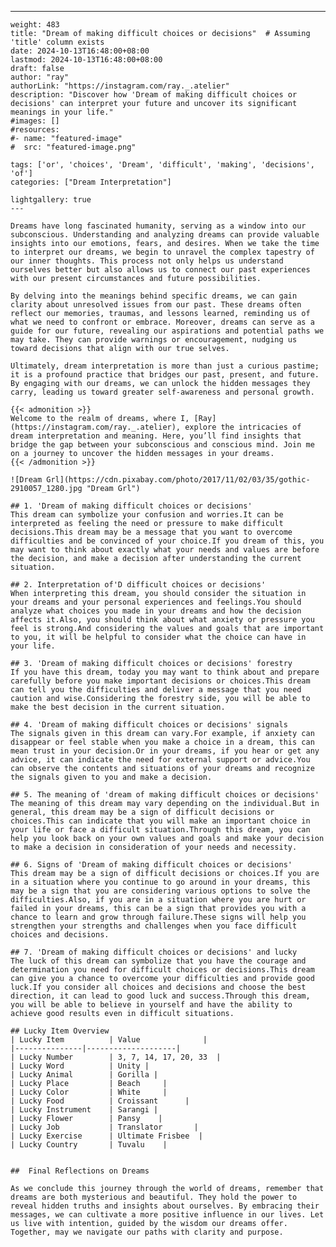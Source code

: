 ---
    weight: 483
    title: "Dream of making difficult choices or decisions"  # Assuming 'title' column exists
    date: 2024-10-13T16:48:00+08:00
    lastmod: 2024-10-13T16:48:00+08:00
    draft: false
    author: "ray"
    authorLink: "https://instagram.com/ray._.atelier"
    description: "Discover how 'Dream of making difficult choices or decisions' can interpret your future and uncover its significant meanings in your life."
    #images: []
    #resources:
    #- name: "featured-image"
    #  src: "featured-image.png"
    
    tags: ['or', 'choices', 'Dream', 'difficult', 'making', 'decisions', 'of']
    categories: ["Dream Interpretation"]
    
    lightgallery: true
    ---
    
    Dreams have long fascinated humanity, serving as a window into our subconscious. Understanding and analyzing dreams can provide valuable insights into our emotions, fears, and desires. When we take the time to interpret our dreams, we begin to unravel the complex tapestry of our inner thoughts. This process not only helps us understand ourselves better but also allows us to connect our past experiences with our present circumstances and future possibilities.
    
    By delving into the meanings behind specific dreams, we can gain clarity about unresolved issues from our past. These dreams often reflect our memories, traumas, and lessons learned, reminding us of what we need to confront or embrace. Moreover, dreams can serve as a guide for our future, revealing our aspirations and potential paths we may take. They can provide warnings or encouragement, nudging us toward decisions that align with our true selves.
    
    Ultimately, dream interpretation is more than just a curious pastime; it is a profound practice that bridges our past, present, and future. By engaging with our dreams, we can unlock the hidden messages they carry, leading us toward greater self-awareness and personal growth.
    
    {{< admonition >}}
    Welcome to the realm of dreams, where I, [Ray](https://instagram.com/ray._.atelier), explore the intricacies of dream interpretation and meaning. Here, you’ll find insights that bridge the gap between your subconscious and conscious mind. Join me on a journey to uncover the hidden messages in your dreams.
    {{< /admonition >}}
    
    ![Dream Grl](https://cdn.pixabay.com/photo/2017/11/02/03/35/gothic-2910057_1280.jpg "Dream Grl")
    
    ## 1. 'Dream of making difficult choices or decisions'
    This dream can symbolize your confusion and worries.It can be interpreted as feeling the need or pressure to make difficult decisions.This dream may be a message that you want to overcome difficulties and be convinced of your choice.If you dream of this, you may want to think about exactly what your needs and values are before the decision, and make a decision after understanding the current situation.
    
    ## 2. Interpretation of'D difficult choices or decisions'
    When interpreting this dream, you should consider the situation in your dreams and your personal experiences and feelings.You should analyze what choices you made in your dreams and how the decision affects it.Also, you should think about what anxiety or pressure you feel is strong.And considering the values and goals that are important to you, it will be helpful to consider what the choice can have in your life.
    
    ## 3. 'Dream of making difficult choices or decisions' forestry
    If you have this dream, today you may want to think about and prepare carefully before you make important decisions or choices.This dream can tell you the difficulties and deliver a message that you need caution and wise.Considering the forestry side, you will be able to make the best decision in the current situation.
    
    ## 4. 'Dream of making difficult choices or decisions' signals
    The signals given in this dream can vary.For example, if anxiety can disappear or feel stable when you make a choice in a dream, this can mean trust in your decision.Or in your dreams, if you hear or get any advice, it can indicate the need for external support or advice.You can observe the contents and situations of your dreams and recognize the signals given to you and make a decision.
    
    ## 5. The meaning of 'dream of making difficult choices or decisions'
    The meaning of this dream may vary depending on the individual.But in general, this dream may be a sign of difficult decisions or choices.This can indicate that you will make an important choice in your life or face a difficult situation.Through this dream, you can help you look back on your own values and goals and make your decision to make a decision in consideration of your needs and necessity.
    
    ## 6. Signs of 'Dream of making difficult choices or decisions'
    This dream may be a sign of difficult decisions or choices.If you are in a situation where you continue to go around in your dreams, this may be a sign that you are considering various options to solve the difficulties.Also, if you are in a situation where you are hurt or failed in your dreams, this can be a sign that provides you with a chance to learn and grow through failure.These signs will help you strengthen your strengths and challenges when you face difficult choices and decisions.
    
    ## 7. 'Dream of making difficult choices or decisions' and lucky
    The luck of this dream can symbolize that you have the courage and determination you need for difficult choices or decisions.This dream can give you a chance to overcome your difficulties and provide good luck.If you consider all choices and decisions and choose the best direction, it can lead to good luck and success.Through this dream, you will be able to believe in yourself and have the ability to achieve good results even in difficult situations.
    
    ## Lucky Item Overview
    | Lucky Item          | Value              |
    |---------------|--------------------|
    | Lucky Number        | 3, 7, 14, 17, 20, 33  |
    | Lucky Word          | Unity |
    | Lucky Animal        | Gorilla |
    | Lucky Place         | Beach     |
    | Lucky Color         | White     |
    | Lucky Food          | Croissant      |
    | Lucky Instrument    | Sarangi |
    | Lucky Flower        | Pansy    |
    | Lucky Job           | Translator       |
    | Lucky Exercise      | Ultimate Frisbee  |
    | Lucky Country       | Tuvalu    |
    
    
    ##  Final Reflections on Dreams
    
    As we conclude this journey through the world of dreams, remember that dreams are both mysterious and beautiful. They hold the power to reveal hidden truths and insights about ourselves. By embracing their messages, we can cultivate a more positive influence in our lives. Let us live with intention, guided by the wisdom our dreams offer. Together, may we navigate our paths with clarity and purpose.
    